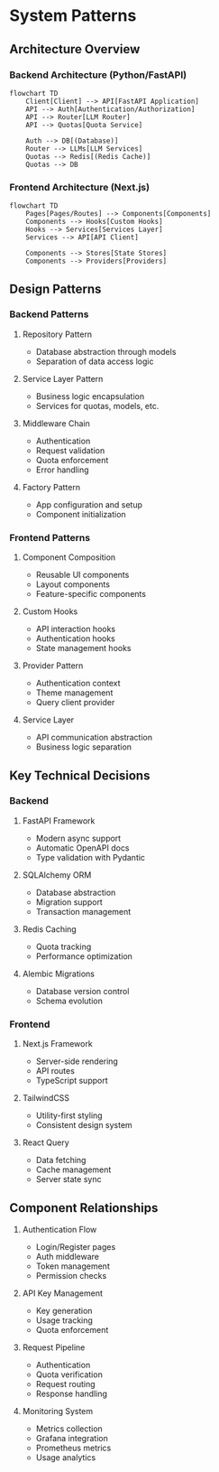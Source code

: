 # System Patterns

## Architecture Overview

### Backend Architecture (Python/FastAPI)
```mermaid
flowchart TD
    Client[Client] --> API[FastAPI Application]
    API --> Auth[Authentication/Authorization]
    API --> Router[LLM Router]
    API --> Quotas[Quota Service]
    
    Auth --> DB[(Database)]
    Router --> LLMs[LLM Services]
    Quotas --> Redis[(Redis Cache)]
    Quotas --> DB
```

### Frontend Architecture (Next.js)
```mermaid
flowchart TD
    Pages[Pages/Routes] --> Components[Components]
    Components --> Hooks[Custom Hooks]
    Hooks --> Services[Services Layer]
    Services --> API[API Client]
    
    Components --> Stores[State Stores]
    Components --> Providers[Providers]
```

## Design Patterns

### Backend Patterns
1. Repository Pattern
   - Database abstraction through models
   - Separation of data access logic

2. Service Layer Pattern
   - Business logic encapsulation
   - Services for quotas, models, etc.

3. Middleware Chain
   - Authentication
   - Request validation
   - Quota enforcement
   - Error handling

4. Factory Pattern
   - App configuration and setup
   - Component initialization

### Frontend Patterns
1. Component Composition
   - Reusable UI components
   - Layout components
   - Feature-specific components

2. Custom Hooks
   - API interaction hooks
   - Authentication hooks
   - State management hooks

3. Provider Pattern
   - Authentication context
   - Theme management
   - Query client provider

4. Service Layer
   - API communication abstraction
   - Business logic separation

## Key Technical Decisions

### Backend
1. FastAPI Framework
   - Modern async support
   - Automatic OpenAPI docs
   - Type validation with Pydantic

2. SQLAlchemy ORM
   - Database abstraction
   - Migration support
   - Transaction management

3. Redis Caching
   - Quota tracking
   - Performance optimization

4. Alembic Migrations
   - Database version control
   - Schema evolution

### Frontend
1. Next.js Framework
   - Server-side rendering
   - API routes
   - TypeScript support

2. TailwindCSS
   - Utility-first styling
   - Consistent design system

3. React Query
   - Data fetching
   - Cache management
   - Server state sync

## Component Relationships
1. Authentication Flow
   - Login/Register pages
   - Auth middleware
   - Token management
   - Permission checks

2. API Key Management
   - Key generation
   - Usage tracking
   - Quota enforcement

3. Request Pipeline
   - Authentication
   - Quota verification
   - Request routing
   - Response handling

4. Monitoring System
   - Metrics collection
   - Grafana integration
   - Prometheus metrics
   - Usage analytics